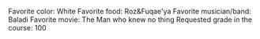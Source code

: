Favorite color: White
Favorite food: Roz&Fuqae'ya
Favorite musician/band: Baladi
Favorite movie: The Man who knew no thing
Requested grade in the course: 100
